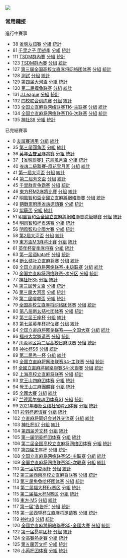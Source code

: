 ![](https://www.z4a.net/images/2021/12/01/u.png)

### 常用鏈接  

進行中賽事
- 38 [雀魂友誼賽](https://cdn.r-mj.com/admin.php?cid=38&amp;c_pw=yyds) [分組](https://cdn.r-mj.com/?cid=38#!class) [統計](https://cdn.r-mj.com/?cid=38#!ranking)
- 81 [千里之子 团战季](https://cdn.r-mj.com/admin/#?cid=81&c_pw=qlzz) [分組](https://cdn.r-mj.com/?cid=81#!class) [統計](https://cdn.r-mj.com/?cid=81#!ranking)
- 111 [TSDM群內賽](https://cdn.r-mj.com/admin/#?cid=111&c_pw=tsdm) [分組](https://cdn.r-mj.com/?cid=111#!class) [統計](https://cdn.r-mj.com/?cid=111#!ranking)
- 123 [TSDM群內賽](https://cdn.r-mj.com/admin.php?cid=123&amp;c_pw=tsdm) [分組](https://cdn.r-mj.com/?cid=123#!class) [統計](https://cdn.r-mj.com/?cid=123#!ranking)
- 127 [第三届全国高校立直麻将网络团体赛](https://cdn.r-mj.com/admin.php?cid=127&amp;c_pw=QGS003) [分組](https://cdn.r-mj.com/?cid=127#!class) [統計](https://cdn.r-mj.com/?cid=127#!ranking)
- 128 [測試](https://cdn.r-mj.com/admin.php?cid=128&amp;c_pw=128128) [分組](https://cdn.r-mj.com/?cid=128#!class) [統計](https://cdn.r-mj.com/?cid=128#!ranking)
- 129 [第四届大河盃](https://cdn.r-mj.com/admin.php?cid=129&amp;c_pw=129129) [分組](https://cdn.r-mj.com/?cid=129#!class) [統計](https://cdn.r-mj.com/?cid=129#!ranking)
- 130 [第二届摸鱼联赛](https://cdn.r-mj.com/admin.php?cid=130&amp;c_pw=130130) [分組](https://cdn.r-mj.com/?cid=130#!class) [統計](https://cdn.r-mj.com/?cid=130#!ranking)
- 131 [J.League](https://cdn.r-mj.com/admin.php?cid=131&amp;c_pw=131JL) [分組](https://cdn.r-mj.com/?cid=131#!class) [統計](https://cdn.r-mj.com/?cid=131#!ranking)
- 132 [四校联合训练赛](https://cdn.r-mj.com/admin.php?cid=132&amp;c_pw=132-4) [分組](https://cdn.r-mj.com/?cid=132#!class) [統計](https://cdn.r-mj.com/?cid=132#!ranking)
- 133 [全国立直麻将网络联赛TI6-主联赛](https://cdn.r-mj.com/admin.php?cid=133&amp;c_pw=saki) [分組](https://cdn.r-mj.com/?cid=133#!class) [統計](https://cdn.r-mj.com/?cid=133#!ranking)
- 134 [全国立直麻将网络联赛TI6-次联赛](https://cdn.r-mj.com/admin.php?cid=134&amp;c_pw=saki) [分組](https://cdn.r-mj.com/?cid=134#!class) [統計](https://cdn.r-mj.com/?cid=134#!ranking)
- 135 [神社S9](https://cdn.r-mj.com/admin.php?cid=135&amp;c_pw=sss9) [分組](https://cdn.r-mj.com/?cid=135#!class) [統計](https://cdn.r-mj.com/?cid=135#!ranking)

已完結賽事
- 0 [友誼賽通用](https://cdn.r-mj.com/admin.php?cid=0&amp;c_pw=yyyyyyy) [分組](https://cdn.r-mj.com/?cid=0#!class) [統計](https://cdn.r-mj.com/?cid=0#!ranking)
- 35 [第三屆圓角盃](https://cdn.r-mj.com/admin.php?cid=35&amp;c_pw=yjbyjb3) [分組](https://cdn.r-mj.com/?cid=35#!class) [統計](https://cdn.r-mj.com/?cid=35#!ranking)
- 36 [英年盃雙旦麻將賽](https://cdn.r-mj.com/admin.php?cid=36&amp;c_pw=ynbynbnb) [分組](https://cdn.r-mj.com/?cid=36#!class) [統計](https://cdn.r-mj.com/?cid=36#!ranking)
- 37 [【雀魂聯賽】花鳥風月盃](https://cdn.r-mj.com/admin.php?cid=37&amp;c_pw=hnfy) [分組](https://cdn.r-mj.com/?cid=37#!class) [統計](https://cdn.r-mj.com/?cid=37#!ranking)
- 40 [雀魂二級聯賽-風花雪月盃](https://cdn.r-mj.com/admin.php?cid=40&amp;c_pw=fhxy) [分組](https://cdn.r-mj.com/?cid=40#!class) [統計](https://cdn.r-mj.com/?cid=40#!ranking)
- 41 [第一屆大河盃](https://cdn.r-mj.com/admin.php?cid=41&amp;c_pw=dhdhd) [分組](https://cdn.r-mj.com/?cid=41#!class) [統計](https://cdn.r-mj.com/?cid=41#!ranking)
- 44 [第二屆芳文盃](https://cdn.r-mj.com/admin.php?cid=44&c_pw=fwb2fwb) [分組](https://cdn.r-mj.com/?cid=44#!class) [統計](https://cdn.r-mj.com/?cid=44#!ranking)
- 45 [千里群青争霸赛](https://cdn.r-mj.com/admin.php?cid=45&amp;c_pw=qlsqls) [分組](https://cdn.r-mj.com/?cid=45#!class) [統計](https://cdn.r-mj.com/?cid=45#!ranking)
- 46 [東方杯M2麻將比賽](https://cdn.r-mj.com/admin.php?cid=46&c_pw=dfbm2) [分組](https://cdn.r-mj.com/?cid=46#!class) [統計](https://cdn.r-mj.com/?cid=46#!ranking)
- 47 [明風智和盃全國立直麻將網絡聯賽](https://cdn.r-mj.com/admin.php?cid=47&amp;c_pw=hnfy) [分組](https://cdn.r-mj.com/?cid=47#!class) [統計](https://cdn.r-mj.com/?cid=47#!ranking)
- 49 [萌戰盃廚團雀魂邀請賽](https://cdn.r-mj.com/admin.php?cid=49&amp;c_pw=) [分組](https://cdn.r-mj.com/?cid=49#!class) [統計](https://cdn.r-mj.com/?cid=49#!ranking)
- 50 [紫藤盃](https://cdn.r-mj.com/admin.php?cid=50&amp;c_pw=tsdm) [分組](https://cdn.r-mj.com/?cid=50#!class) [統計](https://cdn.r-mj.com/?cid=50#!ranking)
- 51 [明風智和盃全國立直麻將網絡聯賽次級聯賽](https://cdn.r-mj.com/admin.php?cid=51&amp;c_pw=fhxy) [分組](https://cdn.r-mj.com/?cid=51#!class) [統計](https://cdn.r-mj.com/?cid=51#!ranking)
- 54 [明风智和杯表演赛](https://cdn.r-mj.com/admin.php?cid=54&c_pw=mfzh) [分組](https://cdn.r-mj.com/?cid=54#!class) [統計](https://cdn.r-mj.com/?cid=54#!ranking)
- 56 [明風智和全國大賽](https://cdn.r-mj.com/admin.php?cid=56&c_pw=mfzhlsb)  [分組](https://cdn.r-mj.com/?cid=56#!class) [統計](https://cdn.r-mj.com/?cid=56#!ranking)
- 58 [第2屆大河盃](https://cdn.r-mj.com/admin.php?cid=58&amp;c_pw=dhdhd) [分組](https://cdn.r-mj.com/?cid=58#!class) [統計](https://cdn.r-mj.com/?cid=58#!ranking)
- 59 [東方盃M3麻將比賽](https://cdn.r-mj.com/admin.php?cid=59&c_pw=dfbm3)  [分組](https://cdn.r-mj.com/?cid=59#!class) [統計](https://cdn.r-mj.com/?cid=59#!ranking)
- 61 [英年杯夏季麻将赛](https://cdn.r-mj.com/admin.php?cid=61&c_pw=yingnianbei?)  [分組](https://cdn.r-mj.com/?cid=61#!class) [統計](https://cdn.r-mj.com/?cid=61#!ranking)
- 63 [第一届语kata杯](https://cdn.r-mj.com/admin.php?cid=63&c_pw=yukatabei)  [分組](https://cdn.r-mj.com/?cid=63#!class) [統計](https://cdn.r-mj.com/?cid=63#!ranking)
- 64 [断幺结社立直麻将赛](https://cdn.r-mj.com/admin.php?cid=64&amp;c_pw=moumoubei) [分組](https://cdn.r-mj.com/?cid=64#!class) [統計](https://cdn.r-mj.com/?cid=64#!ranking)
- 69 [全国立直麻将网络联赛-主级联赛](https://cdn.r-mj.com/admin.php?cid=69&amp;c_pw=saki) [分組](https://cdn.r-mj.com/?cid=69#!class) [統計](https://cdn.r-mj.com/?cid=69#!ranking)
- 70 [全国立直麻将网络联赛-次分区](https://cdn.r-mj.com/admin.php?cid=70&amp;c_pw=saki) [分組](https://cdn.r-mj.com/?cid=70#!class) [統計](https://cdn.r-mj.com/?cid=70#!ranking)
- 77 [神社杯S5](https://cdn.r-mj.com/admin/#?cid=77&c_pw=shenshes5) [分組](https://cdn.r-mj.com/?cid=77#!class) [統計](https://cdn.r-mj.com/?cid=77#!ranking)
- 74 [第三屆芳文盃](https://cdn.r-mj.com/admin/#?cid=74&c_pw=fangwenbeibei) [分組](https://cdn.r-mj.com/?cid=74#!class) [統計](https://cdn.r-mj.com/?cid=74#!ranking)
- 76 [第三屆大河盃](https://cdn.r-mj.com/admin/#?cid=76&c_pw=ddddhhhhbbbb) [分組](https://cdn.r-mj.com/?cid=76#!class) [統計](https://cdn.r-mj.com/?cid=76#!ranking)
- 78 [第二屆嚶嚶盃](https://cdn.r-mj.com/admin/#?cid=78&c_pw=ying) [分組](https://cdn.r-mj.com/?cid=78#!class) [統計](https://cdn.r-mj.com/?cid=78#!ranking)
- 79 [全国高校立直麻将网络团体赛](https://cdn.r-mj.com/admin/#?cid=79&c_pw=gaoxiaotuanti) [分組](https://cdn.r-mj.com/?cid=79#!class) [統計](https://cdn.r-mj.com/?cid=79#!ranking)
- 80 [第八届断幺结社团体赛](https://cdn.r-mj.com/admin/#?cid=80&c_pw=duanyao@@) [分組](https://cdn.r-mj.com/?cid=80#!class) [統計](https://cdn.r-mj.com/?cid=80#!ranking)
- 82 [第三届王座杯](https://cdn.r-mj.com/admin/#?cid=82&c_pw=@3@wangzuo) [分組](https://cdn.r-mj.com/?cid=82#!class) [統計](https://cdn.r-mj.com/?cid=82#!ranking)
- 83 [第七届英年杯祝仪赛](https://cdn.r-mj.com/admin/#?cid=83&c_pw=@@7@@yingnian@@) [分組](https://cdn.r-mj.com/?cid=83#!class) [統計](https://cdn.r-mj.com/?cid=83#!ranking)
- 84 [全国立直麻将网络联赛——全国大赛](https://cdn.r-mj.com/admin/#?cid=84&c_pw=@@@qgds@@@) [分組](https://cdn.r-mj.com/?cid=84#!class) [統計](https://cdn.r-mj.com/?cid=84#!ranking)
- 86 [福州大学邀请赛](https://cdn.r-mj.com/admin/#?cid=86&c_pw=@@FZDX@@YQS) [分組](https://cdn.r-mj.com/?cid=86#!class) [統計](https://cdn.r-mj.com/?cid=86#!ranking)
- 87 [川渝地区第二届高校日麻联赛](https://cdn.r-mj.com/admin/#?cid=87&c_pw=@@chuanyu@@) [分組](https://cdn.r-mj.com/?cid=87#!class) [統計](https://cdn.r-mj.com/?cid=87#!ranking)
- 88 [神社杯S6](https://cdn.r-mj.com/admin/#?cid=88&c_pw=@S@S@6@) [分組](https://cdn.r-mj.com/?cid=88#!class) [統計](https://cdn.r-mj.com/?cid=88#!ranking)
- 89 [第二届秀一杯](https://cdn.r-mj.com/admin/#?cid=89&c_pw=xiuyi) [分組](https://cdn.r-mj.com/?cid=89#!class) [統計](https://cdn.r-mj.com/?cid=89#!ranking)
- 90 [全国立直麻将网络联赛S4-主联赛](https://cdn.r-mj.com/admin/#?cid=90&c_pw=saki) [分組](https://cdn.r-mj.com/?cid=90#!class) [統計](https://cdn.r-mj.com/?cid=90#!ranking)
- 91 [全國立直麻將網絡聯賽S4-次聯賽](https://cdn.r-mj.com/admin/#?cid=91&c_pw=saki) [分組](https://cdn.r-mj.com/?cid=91#!class) [統計](https://cdn.r-mj.com/?cid=91#!ranking)
- 92 [上海高校立直麻将联赛](https://cdn.r-mj.com/admin/#?cid=92&c_pw=gxls) [分組](https://cdn.r-mj.com/?cid=92#!class) [統計](https://cdn.r-mj.com/?cid=92#!ranking)
- 93 [觉王山四麻团体赛](https://mahjong.city/admin/#?cid=93&c_pw=jjww@@) [分組](https://cdn.r-mj.com/?cid=93#!class) [統計](https://cdn.r-mj.com/?cid=93#!ranking)
- 94 [覺王山三麻團體賽](https://mahjong.city/admin/#?cid=94&c_pw=jjww@@) [分組](https://cdn.r-mj.com/?cid=94#!class) [統計](https://cdn.r-mj.com/?cid=94#!ranking)
- 95 [全國大賽](https://cdn.r-mj.com/admin/#?cid=95&c_pw=qgds) [分組](https://cdn.r-mj.com/?cid=95#!class) [統計](https://cdn.r-mj.com/?cid=95#!ranking)
- 97 [兰德索尔雀魂团体赛S1](https://cdn.r-mj.com/admin/#?cid=97&c_pw=SS11@@) [分組](https://cdn.r-mj.com/?cid=97#!class) [統計](https://cdn.r-mj.com/?cid=97#!ranking)
- 99 [2021年春断幺结社雀魂团体赛](https://cdn.r-mj.com/admin/#?cid=99&c_pw=19@19@19) [分組](https://cdn.r-mj.com/?cid=99#!class) [統計](https://cdn.r-mj.com/?cid=99#!ranking)
- 101 [彩羽杯邀请赛](https://cdn.r-mj.com/admin/#?cid=101&c_pw=TSDM) [分組](https://cdn.r-mj.com/?cid=101#!class) [統計](https://cdn.r-mj.com/?cid=101#!ranking)
- 102 [立直麻将同好会对外交流赛](https://cdn.r-mj.com/admin/#?cid=102&c_pw=L@Z) [分組](https://cdn.r-mj.com/?cid=102#!class) [統計](https://cdn.r-mj.com/?cid=102#!ranking)
- 103 [神社杯S7](https://cdn.r-mj.com/admin/#?cid=103&c_pw=S@7) [分組](https://cdn.r-mj.com/?cid=103#!class) [統計](https://cdn.r-mj.com/?cid=103#!ranking)
- 104 [第四届芳文杯](https://cdn.r-mj.com/admin/#?cid=104&c_pw=fw@4) [分組](https://cdn.r-mj.com/?cid=104#!class) [統計](https://cdn.r-mj.com/?cid=104#!ranking)
- 105 [第一届明美杯团体赛](https://cdn.r-mj.com/admin/#?cid=105&c_pw=mm@@@@) [分組](https://cdn.r-mj.com/?cid=105#!class) [統計](https://cdn.r-mj.com/?cid=105#!ranking)
- 106 [第二届全国高校立直麻将网络团体赛](https://cdn.r-mj.com/admin/#?cid=106&c_pw=@@@@@@) [分組](https://cdn.r-mj.com/?cid=106#!class) [統計](https://cdn.r-mj.com/?cid=106#!ranking)
- 107 [第四届王座杯](https://cdn.r-mj.com/admin/#?cid=107&c_pw=wz@4) [分組](https://cdn.r-mj.com/?cid=107#!class) [統計](https://cdn.r-mj.com/?cid=107#!ranking)
- 108 [全国立直麻将网络联赛S5-主联赛](https://cdn.r-mj.com/admin/#?cid=108&c_pw=saki) [分組](https://cdn.r-mj.com/?cid=108#!class) [統計](https://cdn.r-mj.com/?cid=108#!ranking)
- 109 [全国立直麻将网络联赛S5-次联赛](https://cdn.r-mj.com/admin/#?cid=109&c_pw=saki) [分組](https://cdn.r-mj.com/?cid=109#!class) [統計](https://cdn.r-mj.com/?cid=109#!ranking)
- 110 [第一届切克闹杯](https://cdn.r-mj.com/admin/#?cid=110&c_pw=110) [分組](https://cdn.r-mj.com/?cid=110#!class) [統計](https://cdn.r-mj.com/?cid=110#!ranking)
- 112 [第三届西南高校立直麻将联赛](https://cdn.r-mj.com/admin/#?cid=112&c_pw=xnls) [分組](https://cdn.r-mj.com/?cid=112#!class) [統計](https://cdn.r-mj.com/?cid=112#!ranking)
- 113 [第三届兔兔哈杯团体赛](https://cdn.r-mj.com/admin/#?cid=113&c_pw=ttth) [分組](https://cdn.r-mj.com/?cid=113#!class) [統計](https://cdn.r-mj.com/?cid=113#!ranking)
- 114 [第二届福大杯Ex赛区](https://cdn.r-mj.com/admin/#?cid=114&c_pw=114) [分組](https://cdn.r-mj.com/?cid=114#!class) [統計](https://cdn.r-mj.com/?cid=114#!ranking)
- 115 [第二届福大杯N赛区](https://cdn.r-mj.com/admin/#?cid=115&c_pw=115) [分組](https://cdn.r-mj.com/?cid=115#!class) [統計](https://cdn.r-mj.com/?cid=115#!ranking)
- 116 [東方·M5](https://cdn.r-mj.com/admin/#?cid=116&c_pw=116116) [分組](https://cdn.r-mj.com/?cid=116#!class) [統計](https://cdn.r-mj.com/?cid=116#!ranking)
- 117 [第一届“告告杯”](https://cdn.r-mj.com/admin/#?cid=117&c_pw=117117) [分組](https://cdn.r-mj.com/?cid=117#!class) [統計](https://cdn.r-mj.com/?cid=117#!ranking)
- 118 [第一屆西望杯立直麻将邀请赛](https://cdn.r-mj.com/admin/#?cid=118&c_pw=648235) [分組](https://cdn.r-mj.com/?cid=118#!class) [統計](https://cdn.r-mj.com/?cid=118#!ranking)
- 119 [神社s8](https://cdn.r-mj.com/admin/#?cid=119&c_pw=sss8) [分組](https://cdn.r-mj.com/?cid=119#!class) [統計](https://cdn.r-mj.com/?cid=119#!ranking)
- 120 [全國立直麻將網絡聯賽S5-全國大賽](https://cdn.r-mj.com/admin/#?cid=120&c_pw=saki) [分組](https://cdn.r-mj.com/?cid=120#!class) [統計](https://cdn.r-mj.com/?cid=120#!ranking)
- 122 [第一届昴星团杯](https://cdn.r-mj.com/admin.php?cid=122&amp;c_pw=maoxingtuan) [分組](https://cdn.r-mj.com/?cid=122#!class) [統計](https://cdn.r-mj.com/?cid=122#!ranking)
- 124 [全高賽熱身賽](https://cdn.r-mj.com/admin.php?cid=124&amp;c_pw=tsdm) [分組](https://cdn.r-mj.com/?cid=124#!class) [統計](https://cdn.r-mj.com/?cid=124#!ranking)
- 125 [第五届芳文杯](https://cdn.r-mj.com/admin.php?cid=125&amp;c_pw=fwbfwb) [分組](https://cdn.r-mj.com/?cid=125#!class) [統計](https://cdn.r-mj.com/?cid=125#!ranking)
- 126 [小芮杯团体赛](https://cdn.r-mj.com/admin.php?cid=126&amp;c_pw=oighQtlHXw) [分組](https://cdn.r-mj.com/?cid=126#!class) [統計](https://cdn.r-mj.com/?cid=126#!ranking)
